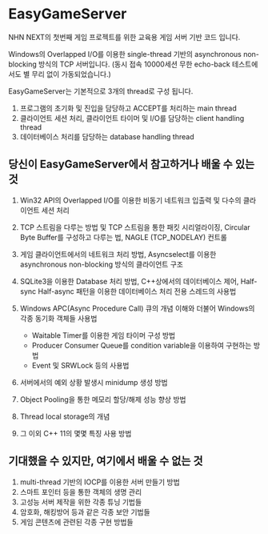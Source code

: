EasyGameServer
==============

NHN NEXT의 첫번째 게임 프로젝트를 위한 교육용 게임 서버 기반 코드 입니다.

Windows의 Overlapped I/O를 이용한 single-thread 기반의 asynchronous non-blocking 방식의 TCP 서버입니다.
(동시 접속 10000세션 무한 echo-back 테스트에서도 별 무리 없이 가동되었습니다.)

EasyGameServer는 기본적으로 3개의 thread로 구성 됩니다. 

1. 프로그램의 초기화 및 진입을 담당하고 ACCEPT를 처리하는 main thread
2. 클라이언트 세션 처리, 클라이언트 타이머 및 I/O를 담당하는 client handling thread 
3. 데이터베이스 처리를 담당하는 database handling thread

## 당신이 EasyGameServer에서 참고하거나 배울 수 있는 것

1. Win32 API의 Overlapped I/O를 이용한 비동기 네트워크 입출력 및 다수의 클라이언트 세션 처리

2. TCP 스트림을 다루는 방법 및 TCP 스트림을 통한 패킷 시리얼라이징,
   Circular Byte Buffer를 구성하고 다루는 법,
   NAGLE (TCP_NODELAY) 컨트롤 
   
3. 게임 클라이언트에서의 네트워크 처리 방법,
   Asyncselect를 이용한 asynchronous non-blocking 방식의 클라이언트 구조

4. SQLite3을 이용한 Database 처리 방법,
   C++상에서의 데이터베이스 제어,
   Half-sync Half-async 패턴을 이용한 데이터베이스 처리 전용 스레드의 사용법

5. Windows APC(Async Procedure Call) 큐의 개념 이해와 더불어 Windows의 각종 동기화 객체들 사용법 
   - Waitable Timer를 이용한 게임 타이머 구성 방법
   - Producer Consumer Queue를 condition variable을 이용하여 구현하는 방법
   - Event 및 SRWLock 등의 사용법

6. 서버에서의 예외 상황 발생시 minidump 생성 방법

7. Object Pooling을 통한 메모리 할당/해제 성능 향상 방법

8. Thread local storage의 개념

9. 그 이외 C++ 11의 몇몇 특징 사용 방법



## 기대했을 수 있지만, 여기에서 배울 수 없는 것

1. multi-thread 기반의 IOCP를 이용한 서버 만들기 방법
2. 스마트 포인터 등을 통한 객체의 생명 관리
3. 고성능 서버 제작을 위한 각종 튜닝 기법들
4. 암호화, 해킹방어 등과 같은 각종 보안 기법들
5. 게임 콘텐츠에 관련된 각종 구현 방법들

